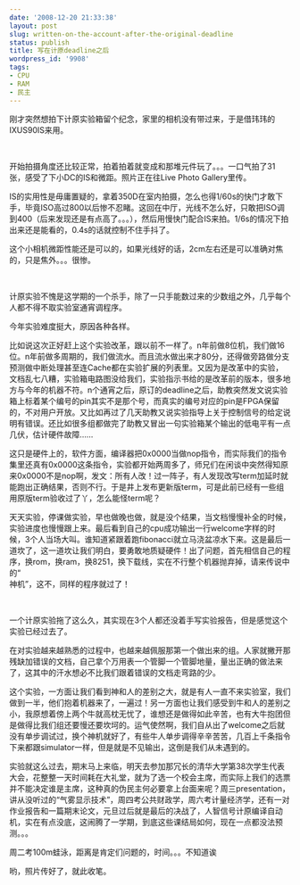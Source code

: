 ```yaml
---
date: '2008-12-20 21:33:38'
layout: post
slug: written-on-the-account-after-the-original-deadline
status: publish
title: 写在计原deadline之后
wordpress_id: '9908'
tags:
- CPU
- RAM
- 民主
---
```


刚才突然想拍下计原实验箱留个纪念，家里的相机没有带过来，于是借玮玮的IXUS90IS来用。  

   

开始拍摄角度还比较正常，拍着拍着就变成和那堆元件玩了。。。一口气拍了31张，感受了下小DC的IS和微距。照片正在往Live Photo Gallery里传。  

IS的实用性是毋庸置疑的，拿着350D在室内拍摄，怎么也得1/60s的快门才敢下手，毕竟ISO高过800以后惨不忍睹。这回在中厅，光线不怎么好，只敢把ISO调到400（后来发现还是有点高了。。。），然后用慢快门配合IS来拍。1/6s的情况下拍出来还是能看的，0.4s的话就控制不住手抖了。  

这个小相机微距性能还是可以的，如果光线好的话，2cm左右还是可以准确对焦的，只是焦外。。。很惨。  

   

计原实验不愧是这学期的一个杀手，除了一只手能数过来的少数组之外，几乎每个人都不得不取实验室通宵调程序。  

今年实验难度挺大，原因各种各样。  

比如说这次正好赶上这个实验改革，跟以前不一样了。n年前做8位机，我们做16位。n年前做多周期的，我们做流水。而且流水做出来才80分，还得做旁路做分支预测做中断处理甚至连Cache都在实验扩展的列表里。又因为是改革中的实验，文档乱七八糟，实验箱电路图没给我们，实验指示书给的是改革前的版本，很多地方与今年的机器不符。n个通宵之后，原订的deadline之后，助教突然发文说实验箱上标着某个编号的pin其实不是那个号，而真实的编号对应的pin是FPGA保留的，不对用户开放。又比如再过了几天助教又说实验指导上关于控制信号的给定说明有错误。还比如很多组都做完了助教又冒出一句实验箱某个输出的低电平有一点几伏，估计硬件故障……  

这只是硬件上的，软件方面，编译器把0x0000当做nop指令，而实际我们的指令集里还真有0x0000这条指令，实验都开始两周多了，师兄们在闲谈中突然得知原来0x0000不是nop啊，发文：所有人改！过一阵子，有人发现改写term加延时就能跑出正确结果，否则不行。于是井上发布更新版term，可是此前已经有一些组用原版term验收过了丫，怎么能怪term呢？  

天天实验，停课做实验，早也做晚也做，就是没个结果，当文档慢慢补全的时候，实验进度也慢慢跟上来。最后看到自己的cpu成功输出一行welcome字样的时候，3个人当场大叫。谁知道紧跟着跑fibonacci就立马浇盆凉水下来。这是最后一道坎了，这一道坎让我们明白，要勇敢地质疑硬件！出了问题，首先相信自己的程序，换rom，换ram，换8251，换下载线，实在不行整个机器抛弃掉，请来传说中的“     
神机”，这不，同样的程序就过了！  

   

一个计原实验拖了这么久，其实现在3个人都还没着手写实验报告，但是感觉这个实验已经过去了。  

在对实验越来越熟悉的过程中，也越来越佩服那第一个做出来的组。人家就撇开那残缺加错误的文档，自己拿个万用表一个管脚一个管脚地量，量出正确的做法来了，这其中的汗水想必不比我们跟着错误的文档走弯路的少。  

这个实验，一方面让我们看到神和人的差别之大，就是有人一直不来实验室，我们做到一半，他们抱着机器来了，一遍过！另一方面也让我们感受到牛和人的差别之小，我原想着傍上两个牛就高枕无忧了，谁想还是做得如此辛苦，也有大牛抱团但是做得比我们组还要慢还要坎坷的。运气使然啊，我们自从出了welcome之后就没有单步调试过，换个神机就好了，有些牛人单步调得辛辛苦苦，几百上千条指令下来都跟simulator一样，但是就是不见输出，这倒是我们从未遇到的。  

实验就这么过去，期末马上来临，明天去参加那冗长的清华大学第38次学生代表大会，花整整一天时间耗在大礼堂，就为了选一个校会主席，而实际上我们的选票并不能决定谁是主席，这种真的伪民主何必要拿上台面来呢？周三presentation，讲从没听过的“气雾显示技术”，周四考公共财政学，周六考计量经济学，还有一对作业报告和一篇期末论文，元旦过后就是最后的决战了，人智信号计原编译自动机，实在有点没底，这闹腾了一学期，到底这些课结局如何，现在一点都没法预测。。。  

周二考100m蛙泳，距离是肯定们问题的，时间。。。不知道诶  

哟，照片传好了，就此收笔。  

